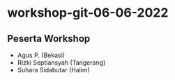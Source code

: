 # workshop-git-06-06-2022

## Peserta Workshop
- Agus P. (Bekasi)
- Rizki Septiansyah (Tangerang)
- Suhara Sidabutar (Halim)
